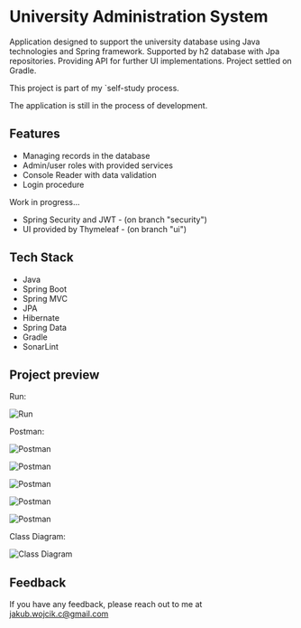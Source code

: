 
# University Administration System

Application designed to support the university database using Java technologies and Spring framework. 
Supported by h2 database with Jpa repositories. Providing API for further UI implementations. 
Project settled on Gradle.

This project is part of my `self-study process.

The application is still in the process of development.


## Features

- Managing records in the database
- Admin/user roles with provided services
- Console Reader with data validation
- Login procedure




Work in progress...
- Spring Security and JWT - (on branch "security")
- UI provided by Thymeleaf - (on branch "ui")
 

## Tech Stack

- Java
- Spring Boot
- Spring MVC
- JPA
- Hibernate
- Spring Data
- Gradle
- SonarLint

## Project preview
Run:

![Run](https://snipboard.io/FObr8J.jpg)

Postman:

![Postman](https://snipboard.io/rqh3D8.jpg)

![Postman](https://snipboard.io/4pU16b.jpg)

![Postman](https://snipboard.io/RJG2Ql.jpg)

![Postman](https://snipboard.io/X3RCdi.jpg)

![Postman](https://snipboard.io/I5QcUo.jpg)

Class Diagram:

![Class Diagram](https://snipboard.io/psf0Xv.jpg)


## Feedback

If you have any feedback, please reach out to me at jakub.wojcik.c@gmail.com

